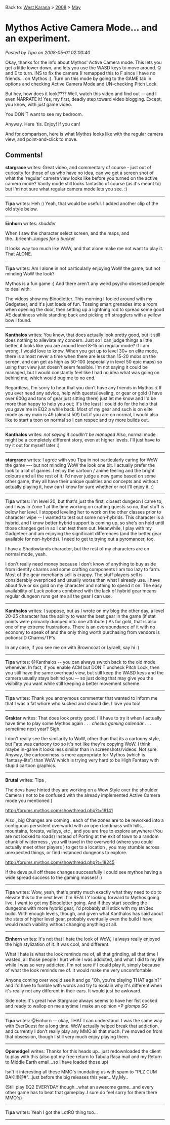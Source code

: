 Back to: [West Karana](/posts/westkarana.md) > [2008](/posts/2008/westkarana.md) > [May](./westkarana.md)
# Mythos Active Camera Mode... and an experiment.

*Posted by Tipa on 2008-05-01 02:00:40*

Okay, thanks for the info about Mythos' Active Camera mode. This lets you get a little lower down, and lets you use the WASD keys to move around. Q and E to turn. INS to fix the camera (I remapped this to F since I have no friends... on Mythos :). Turn on this mode by going to the GAME tab in options and checking Active Camera Mode and UN-checking Pitch Lock.

But hey, how does it look???? Well, watch this video and find out -- and I even NARRATE it! Yes, my first, deadly step toward video blogging. Except, you know, with just game video.

You DON'T want to see my bedroom.

Anyway. Here 'tis. Enjoy! If you can!

And for comparison, here is what Mythos looks like with the regular camera view, and point-and-click to move.


## Comments!

**stargrace** writes: Great video, and commentary of course - just out of curiosity for those of us who have no idea, can we get a screen shot of what the 'regular' camera view looks like before you turned on the active camera mode? Vanity mode still looks fantastic of course (as it's meant to) but I'm not sure what regular camera mode lets you see. :)

---

**Tipa** writes: Heh :) Yeah, that would be useful. I added another clip of the old style below.

---

**Einhorn** writes: *shudder*

When I saw the character select screen, and the maps, and the...brleehh..*lunges for a bucket*

It looks way too much like WoW, and that alone make me not want to play it. That ALONE.

---

**Tipa** writes: Am I alone in not particularly enjoying WoW the game, but not minding WoW the look?

Mythos is a fun game :) And there aren't any weird psycho obsessed people to deal with.

The videos show my Bloodletter. This morning I fooled around with my Gadgeteer, and it's just loads of fun. Tossing smart grenades into a room when opening the door, then setting up a lightning rod to spread some good AE deathiness while standing back and picking off stragglers with a yellow bow I found.

---

**Kanthalos** writes: You know, that does actually look pretty good, but it still does nothing to alleviate my concern. Just so I can judge things a little better, it looks like you are around level 8-15 on regular mode? If I am wrong, I would love to know. When you get up to level 30+ on elite mode, there is almost never a time when there are less than 15-20 mobs on the screen, and can get as high as 50-100 (especially in level 50 epic maps) so using that view just doesn't seem feasible. I'm not saying it could be managed, but I would constantly feel like I had no idea what was going on behind me, which would bug me to no end. 

Regardless, I'm sorry to hear that you don't have any friends in Mythos :( If you ever need any advice, help with quests/leveling, or gear or gold (I have over 600g and tons of gear just sitting there) just let me know and I'd be more than happy to help you out; It's the least I could do for the help that you gave me in EQ2 a while back. Most of my gear and such is on elite mode as my main is 49 (almost 50!) but if you are on normal, I would also like to start a toon on normal so I can respec and try more builds out.

---

**Kanthalos** writes: *not saying it coudln't be managed* Also, normal mode might be a completely different story, even at higher levels. I'll just have to try it out for myself later :)

---

**stargrace** writes: I agree with you Tipa in not particularly caring for WoW the game --- but not minding WoW the look one bit. I actually prefer the look to a lot of games. I enjoy the cartoon / anime feeling and the bright colours and all the rest of it. I'd never judge a new game based on some other game, they all have their unique qualities and concepts and without actually playing it, how can I know for sure whether or not I'll enjoy it. :)

---

**Tipa** writes: I'm level 20, but that's just the first, closest dungeon I came to, and I was in Zone 1 at the time working on crafting quests so no, that stuff is below her level. I stopped leveling her to work on the other classes prior to character wipe -- I wanted to test out some non-hybrids. This character is a hybrid, and I know better hybrid support is coming up, so she's on hold until those changes get in so I can test them out. Meanwhile, I play with my Gadgeteer and am enjoying the significant differences (and the better gear available for non-hybrids). I need to get to trying out a pyromancer, too.

I have a Shadowlands character, but the rest of my characters are on normal mode, yeah.

I don't really need money because I don't know of anything to buy aside from identify charms and some crafting components I am too lazy to farm. Most of the gear merchants sell is crappy. The stuff players sell is considerably overpriced and usually worse than what I already use. I have about five or six gold on my character and nothing to spend it on. The easy availability of Luck potions combined with the lack of hybrid gear means regular dungeon runs get me all the gear I can use.

---

**Kanthalos** writes: I suppose, but as I wrote on my blog the other day, a level 20-25 character has the ability to wear the best gear in the game (if stat points were primarily dumped into one attribute.) As for gold, that is also one of my extreme frustrations. There is an overabundance of it with no economy to speak of and the only thing worth purchasing from vendors is potions/ID Charms/TP's.

In any case, if you see me on with Browncoat or Lyraell, say hi :)

---

**Tipa** writes: @Kanthalos -- you can always switch back to the old mode whenever. In fact, if you enable ACM but DON'T uncheck Pitch Lock, then you still have the same overhead view, but still keep the WASD keys and the camera usually stays behind you -- so just doing that may give you the visibility you want while still keeping a better movement scheme.

---

**Tipa** writes: Thank you anonymous commenter that wanted to inform me that I was a fat whore who sucked and should die. I love you too!

---

**Graktar** writes: That does look pretty good. I'll have to try it when I actually have time to play some Mythos again . . . *checks gaming calendar* . . . sometime next year? Sigh.

I don't really see the similarity to WoW, other than that its a cartoony style, but Fate was cartoony too so it's not like they're copying WoW. I think maybe in-game it looks less similar than in screenshots/videos. Not sure. Anyway, the cartooniness is more appropriate for Mythos (which is 'fantasy-lite') than WoW which is trying very hard to be High Fantasy with stupid cartoon graphics.

---

**Brutal** writes: Tipa ,

The devs have hinted they are working on a Wow Style over the shoulder Camera 
( not to be confused with the already implemented Active Camera mode you mentioned ) 

http://forums.mythos.com/showthread.php?t=18141

Also , big Changes are coming .
each of the zones are to be reworked into a contiguous persistent overworld with an open landmass 
with hills, mountains, forests, valleys, etc , and you are free to explore anywhere (You are not locked to roads)
Instead of Porting at the exit of town to a random chunk of wilderness , you will travel in the overworld 
(where you could actually meet other players ) to get to a location , you may stumble across unexpected things, or find instanced dungeons to explore. 

http://forums.mythos.com/showthread.php?t=18245

if the devs pull off these changes successfully 
I could see mythos having a wide spread success to the gaming masses! :)

---

**Tipa** writes: Wow, yeah, that's pretty much exactly what they need to do to elevate this to the next level. I'm REALLY looking forward to Mythos going live. I want to get my Bloodletter going. And if they start seeding the dungeons with more hybrid gear, I'd probably still stick with my str/dex build. With enough levels, though, and given what Kanthalos has said about the stats of higher level gear, probably eventually even the build I have would reach viability without changing anything at all.

---

**Einhorn** writes: It's not that I hate the look of WoW, I always really enjoyed the high stylization of it. It was cool, and different.

What I hate is what the look reminds me of, all that grinding, all that time I wasted, all those people I hurt while I was addicted, and what I did to my life while I was so very addicted. I'm not sure if I could play it, simply because of what the look reminds me of. It would make me very uncomfortable.

Anyone coming over would see it and go "Oh, you're playing THAT again?" and I'd have to fumble with words and try to explain why it's different when it's really not any different in their ears. It would just be awkward.

Side note: It's great how Stargrace always seems to have her fist cocked and ready to wallop on me anytime I make an opinion =P *glomps SG*

---

**Tipa** writes: @Einhorn -- okay, THAT I can understand. I was the same way with EverQuest for a long time. WoW actually helped break that addiction, and currently I don't really play any MMO all that much. I've moved on from that obsession, though I still very much enjoy playing them.

---

**Openedge1** writes: Thanks for this heads up...just redownloaded the client to play with this (also got my free return to Tabula Rasa mail and my Return to Middle Earth email...so I have loaded those up)

Isn't it interesting all these MMO's inundating us with spam to "PLZ CUM BAK!!!!@#"...just before the big releases this year...My,My..

(Still play EQ2 EVERYDAY though...what an awesome game...and every other game has to beat that gameplay..I sure do feel sorry for them there MMO's)

---

**Tipa** writes: Yeah I got the LotRO thing too...

---

